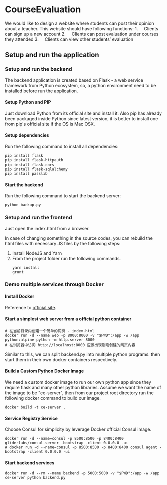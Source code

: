 # CourseEvaluation
We would like to design a website where students can post their opinion about a teacher. This website should have following functions: 1.     Clients can sign up a new account 2.     Clients can post evaluation under courses they attended 3.     Clients can view other students’ evaluation



## Setup and run the application

### Setup and run the backend
The backend application is created based on Flask - a web service framework from Python ecosystem, so, a python environment need to be installed before run the application.
#### Setup Python and PIP
Just download Python from its official site and install it.
Also pip has already been packaged inside Python since latest version, it is better to install one from pip's official site if the OS is Mac OSX.

#### Setup dependencies
Run the following command to install all dependencies:
```
pip install flask
pip install flask-httpauth
pip install flask-cors
pip install flask-sqlalchemy
pip install passlib
```

#### Start the backend
Run the following command to start the backend server:
```
python backup.py
```


### Setup and run the frontend

Just open the index.html from a browser.

In case of changing something in the source codes, you can rebuild the html files with necessary JS files by the following steps:
1. Install NodeJS and Yarn
2. From the project folder run the following commands.
    ```
    yarn install
    grunt
    ```



### Demo multiple services through Docker

#### Install Docker
Reference to [official site](https://www.docker.com/community-edition).

#### Start a simplest web server from a official python container
```
# 在当前目录内创建一个简单的网页 - index.html
docker run -d --name web -p 8000:8000 -v "$PWD":/app -w /app python:alpine python -m http.server 8000
# 在浏览器中访问 http://localhost:8000 应该出现刚刚创建的网页内容
```
Similar to this, we can split backend.py into multiple python programs. then start them in their own docker containers respectively.

#### Build a Custom Python Docker Image
We need a custom docker image to run our own python app since they require flask and many other python libraries.
Assume we want the name of the image to be "ce-server", then from our project root directory run the following docker command to build our image.
```
docker build -t ce-server .
```

#### Service Registry Service
Choose Consul for simplicity by leverage Docker official Consul image.

```
docker run -d --name=consul -p 8500:8500 -p 8400:8400 gliderlabs/consul-server -bootstrap -client 0.0.0.0 -ui
# docker run -d --name=consul -p 8500:8500 -p 8400:8400 consul agent -bootstrap -client 0.0.0.0 -ui
```


#### Start backend services
```
docker run -d --rm --name backend -p 5000:5000 -v "$PWD":/app -w /app ce-server python backend.py
```